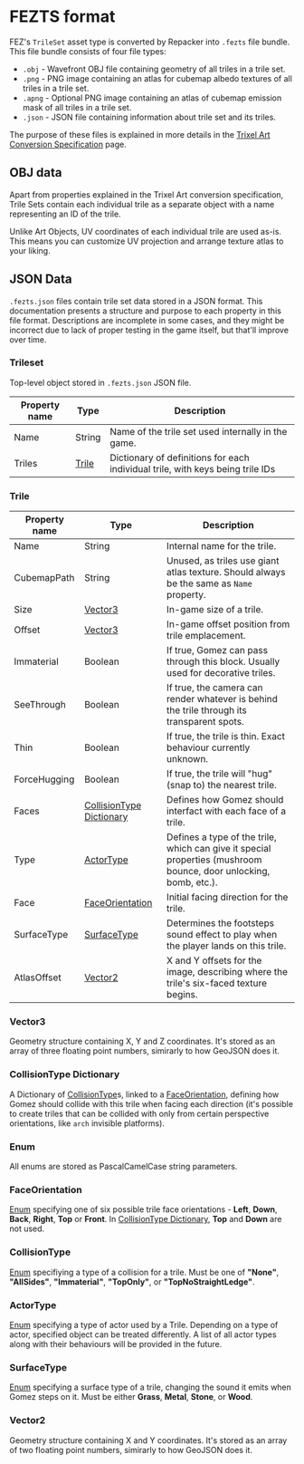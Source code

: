 # FEZTS format

FEZ's `TrileSet` asset type is converted by Repacker into `.fezts` file bundle. This file bundle consists of four file types:

- `.obj` - Wavefront OBJ file containing geometry of all triles in a trile set.
- `.png` - PNG image containing an atlas for cubemap albedo textures of all triles in a trile set.
- `.apng` - Optional PNG image containing an atlas of cubemap emission mask of all triles in a trile set.
- `.json` - JSON file containing information about trile set and its triles.

The purpose of these files is explained in more details in the [Trixel Art Conversion Specification](/wiki/content/trixel_art_conversion) page.

## OBJ data

Apart from properties explained in the Trixel Art conversion specification, Trile Sets contain each individual trile as a separate object with a name representing an ID of the trile.

Unlike Art Objects, UV coordinates of each individual trile are used as-is. This means you can customize UV projection and arrange texture atlas to your liking.

## JSON Data

`.fezts.json` files contain trile set data stored in a JSON format. This documentation presents a structure and purpose to each property in this file format. Descriptions are incomplete in some cases, and they might be incorrect due to lack of proper testing in the game itself, but that'll improve over time.

### Trileset

Top-level object stored in `.fezts.json` JSON file.

|Property name|Type|Description|
|-|-|-|
|Name|String|Name of the trile set used internally in the game.|
|Triles|[Trile](#trile)|Dictionary of definitions for each individual trile, with keys being trile IDs|

### Trile

|Property name|Type|Description|
|-|-|-|
|Name|String|Internal name for the trile.|
|CubemapPath|String|Unused, as triles use giant atlas texture. Should always be the same as `Name` property.|
|Size|[Vector3](#vector3)|In-game size of a trile.|
|Offset|[Vector3](#vector3)|In-game offset position from trile emplacement.|
|Immaterial|Boolean|If true, Gomez can pass through this block. Usually used for decorative triles.|
|SeeThrough|Boolean|If true, the camera can render whatever is behind the trile through its transparent spots.|
|Thin|Boolean|If true, the trile is thin. Exact behaviour currently unknown.|
|ForceHugging|Boolean|If true, the trile will "hug" (snap to) the nearest trile.|
|Faces|[CollisionType Dictionary](#collisiontype-dictionary)|Defines how Gomez should interfact with each face of a trile.|
|Type|[ActorType](#actortype)|Defines a type of the trile, which can give it special properties (mushroom bounce, door unlocking, bomb, etc.).|
|Face|[FaceOrientation](#faceorientation)|Initial facing direction for the trile.|
|SurfaceType|[SurfaceType](#surfacetype)|Determines the footsteps sound effect to play when the player lands on this trile.|
|AtlasOffset|[Vector2](#vector2)|X and Y offsets for the image, describing where the trile's six-faced texture begins.|

### Vector3

Geometry structure containing X, Y and Z coordinates. It's stored as an array of three floating point numbers, simirarly to how GeoJSON does it.

### CollisionType Dictionary

A Dictionary of [CollisionType](#collisiontype)s, linked to a [FaceOrientation](#faceorientation), defining how Gomez should collide with this trile when facing each direction (it's possible to create triles that can be collided with only from certain perspective orientations, like `arch` invisible platforms).

### Enum

All enums are stored as PascalCamelCase string parameters.

### FaceOrientation

[Enum](#enum) specifying one of six possible trile face orientations - **Left**, **Down**, **Back**, **Right**, **Top** or **Front**. In [CollisionType Dictionary](#collisiontype-dictionary), **Top** and **Down** are not used.

### CollisionType

[Enum](#enum) specifiying a type of a collision for a trile. Must be one of  **"None"**, **"AllSides"**, **"Immaterial"**, **"TopOnly"**, or **"TopNoStraightLedge"**.

### ActorType

[Enum](#enum) specifying a type of actor used by a Trile. Depending on a type of actor, specified object can be treated differently. A list of all actor types along with their behaviours will be provided in the future.

### SurfaceType

[Enum](#enum) specifying a surface type of a trile, changing the sound it emits when Gomez steps on it. Must be either **Grass**, **Metal**, **Stone**, or **Wood**.

### Vector2

Geometry structure containing X and Y coordinates. It's stored as an array of two floating point numbers, simirarly to how GeoJSON does it.
